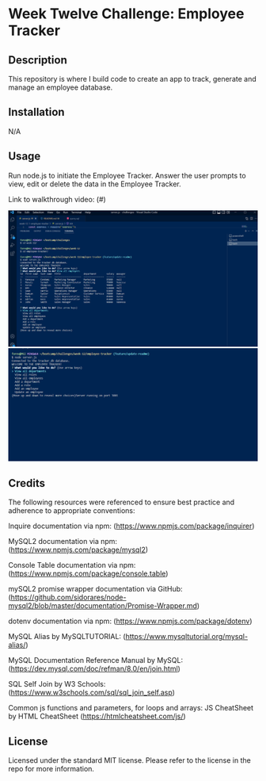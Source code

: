 # Week Twelve Challenge: Employee Tracker

## Description

This repository is where I build code to create an app to track, generate and manage an employee database.

## Installation

N/A

## Usage

Run node.js to initiate the Employee Tracker. Answer the user prompts to view, edit or delete the data in the Employee Tracker.

Link to walkthrough video: (#)

![Screenshot of data table](./assets/employee-tracker-data.png)
![Screenshot of VS Code showing prompt questions](./assets/employee-tracker-prompts.png)

## Credits

The following resources were referenced to ensure best practice and adherence to appropriate conventions:

Inquire documentation via npm: (https://www.npmjs.com/package/inquirer) 

MySQL2 documentation via npm: (https://www.npmjs.com/package/mysql2)

Console Table documentation via npm: (https://www.npmjs.com/package/console.table)

mySQL2 promise wrapper documentation via GitHub: (https://github.com/sidorares/node-mysql2/blob/master/documentation/Promise-Wrapper.md)

dotenv documentation via npm: (https://www.npmjs.com/package/dotenv)

MySQL Alias by MySQLTUTORIAL: (https://www.mysqltutorial.org/mysql-alias/)

MySQL Documentation Reference Manual by MySQL: (https://dev.mysql.com/doc/refman/8.0/en/join.html)

SQL Self Join by W3 Schools: (https://www.w3schools.com/sql/sql_join_self.asp)

Common js functions and parameters, for loops and arrays: JS CheatSheet by HTML CheatSheet (https://htmlcheatsheet.com/js/)

## License

Licensed under the standard MIT license. Please refer to the license in the repo for more information.
